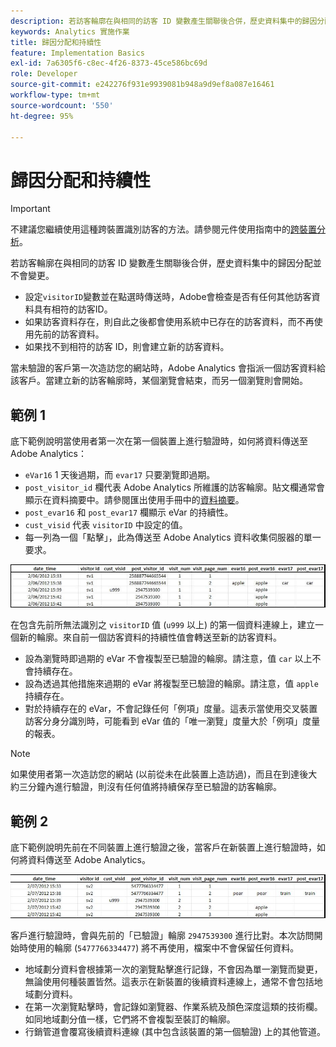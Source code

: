 ```yaml
---
description: 若訪客輪廓在與相同的訪客 ID 變數產生關聯後合併，歷史資料集中的歸因分配並不會變更。
keywords: Analytics 實施作業
title: 歸因分配和持續性
feature: Implementation Basics
exl-id: 7a6305f6-c8ec-4f26-8373-45ce586bc69d
role: Developer
source-git-commit: e242276f931e9939081b948a9d9ef8a087e16461
workflow-type: tm+mt
source-wordcount: '550'
ht-degree: 95%

---
```


# 歸因分配和持續性

>[!IMPORTANT]
>
>不建議您繼續使用這種跨裝置識別訪客的方法。請參閱元件使用指南中的[跨裝置分析](/help/components/cda/overview.md)。

若訪客輪廓在與相同的訪客 ID 變數產生關聯後合併，歷史資料集中的歸因分配並不會變更。

* 設定`visitorID`變數並在點選時傳送時，Adobe會檢查是否有任何其他訪客資料具有相符的訪客ID。
* 如果訪客資料存在，則自此之後都會使用系統中已存在的訪客資料，而不再使用先前的訪客資料。
* 如果找不到相符的訪客 ID，則會建立新的訪客資料。

當未驗證的客戶第一次造訪您的網站時，Adobe Analytics 會指派一個訪客資料給該客戶。當建立新的訪客輪廓時，某個瀏覽會結束，而另一個瀏覽則會開始。

## 範例 1

底下範例說明當使用者第一次在第一個裝置上進行驗證時，如何將資料傳送至 Adobe Analytics：

* `eVar16` 1 天後過期，而 `evar17` 只要瀏覽即過期。
* `post_visitor_id` 欄代表 Adobe Analytics 所維護的訪客輪廓。貼文欄通常會顯示在資料摘要中。請參閱匯出使用手冊中的[資料摘要](/help/export/analytics-data-feed/data-feed-overview.md)。
* `post_evar16` 和 `post_evar17` 欄顯示 eVar 的持續性。
* `cust_visid` 代表 `visitorID` 中設定的值。
* 每一列為一個「點擊」，此為傳送至 Adobe Analytics 資料收集伺服器的單一要求。

![跨裝置範例 1](assets/xdevice_first.jpg)

在包含先前所無法識別之 `visitorID` 值 (`u999` 以上) 的第一個資料連線上，建立一個新的輪廓。來自前一個訪客資料的持續性值會轉送至新的訪客資料。

* 設為瀏覽時即過期的 eVar 不會複製至已驗證的輪廓。請注意，值 `car` 以上不會持續存在。
* 設為透過其他措施來過期的 eVar 將複製至已驗證的輪廓。請注意，值 `apple` 持續存在。
* 對於持續存在的 eVar，不會記錄任何「例項」度量。這表示當使用交叉裝置訪客分身分識別時，可能看到 eVar 值的「唯一瀏覽」度量大於「例項」度量的報表。

>[!NOTE]
>
>如果使用者第一次造訪您的網站 (以前從未在此裝置上造訪過)，而且在到達後大約三分鐘內進行驗證，則沒有任何值將持續保存至已驗證的訪客輪廓。

## 範例 2

底下範例說明先前在不同裝置上進行驗證之後，當客戶在新裝置上進行驗證時，如何將資料傳送至 Adobe Analytics。

![跨裝置範例 2](assets/xdevice-subsequent.jpg)

客戶進行驗證時，會與先前的「已驗證」輪廓 `2947539300` 進行比對。本次訪問開始時使用的輪廓 (`5477766334477`) 將不再使用，檔案中不會保留任何資料。

* 地域劃分資料會根據第一次的瀏覽點擊進行記錄，不會因為單一瀏覽而變更，無論使用何種裝置皆然。這表示在新裝置的後續資料連線上，通常不會包括地域劃分資料。
* 在第一次瀏覽點擊時，會記錄如瀏覽器、作業系統及顏色深度這類的技術欄。如同地域劃分值一樣，它們將不會複製至裝訂的輪廓。
* 行銷管道會覆寫後續資料連線 (其中包含該裝置的第一個驗證) 上的其他管道。

